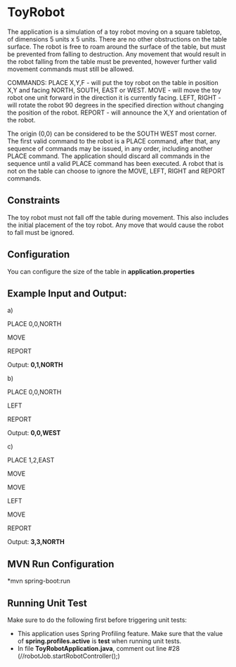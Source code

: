 # ToyRobot


The application is a simulation of a toy robot moving on a square tabletop, of dimensions 5 units x 5 units. There are no other obstructions on the table surface. The robot is free to roam around the surface of the table, but must be prevented from falling to destruction. Any movement that would result in the robot falling from the table must be prevented, however further valid movement commands must still be allowed.

COMMANDS: PLACE X,Y,F - will put the toy robot on the table in position X,Y and facing NORTH, SOUTH, EAST or WEST. MOVE - will move the toy robot one unit forward in the direction it is currently facing. LEFT, RIGHT - will rotate the robot 90 degrees in the specified direction without changing the position of the robot. REPORT - will announce the X,Y and orientation of the robot.

The origin (0,0) can be considered to be the SOUTH WEST most corner. The first valid command to the robot is a PLACE command, after that, any sequence of commands may be issued, in any order, including another PLACE command. The application should discard all commands in the sequence until a valid PLACE command has been executed. A robot that is not on the table can choose to ignore the MOVE, LEFT, RIGHT and REPORT commands.

## Constraints 
The toy robot must not fall off the table during movement. This also includes the initial placement of the toy robot. Any move that would cause the robot to fall must be ignored.

## Configuration
You can configure the size of the table in **application.properties**


## Example Input and Output:

a)

PLACE 0,0,NORTH

MOVE

REPORT

Output:  **0,1,NORTH**


b)

PLACE 0,0,NORTH

LEFT

REPORT

Output:  **0,0,WEST**


c)

PLACE 1,2,EAST

MOVE

MOVE

LEFT

MOVE

REPORT

Output:  **3,3,NORTH**

 
 

## MVN Run Configuration 
  
*mvn spring-boot:run
  
  
## Running Unit Test 
Make sure to do the following first before triggering unit tests:
- This application uses Spring Profiling feature. Make sure that the value of ****spring.profiles.active**** is **test** when running unit tests.
- In file **ToyRobotApplication.java**, comment out line #28 (//robotJob.startRobotController();)
